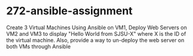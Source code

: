 # 272-ansible-assignment

Create 3 Virtual Machines
Using Ansible on VM1, Deploy Web Servers on VM2 and VM3 to display "Hello World from SJSU-X" where X is the ID of the virtual machine.
Also, provide a way to un-deploy the web server on both VMs through Ansible
